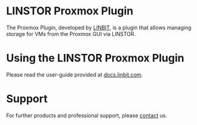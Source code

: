 # LINSTOR Proxmox Plugin
The Proxmox Plugin, developed by [LINBIT](https://www.linbit.com), is a plugin that allows managing
storage for VMs from the Proxmox GUI via LINSTOR.

# Using the LINSTOR Proxmox Plugin
Please read the user-guide provided at [docs.linbit.com](https://docs.linbit.com).

# Support
For further products and professional support, please
[contact](http://links.linbit.com/support) us.
